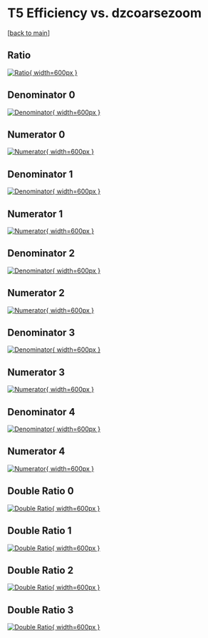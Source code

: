 # T5 Efficiency vs. dzcoarsezoom

[[back to main](./)]



## Ratio

[![Ratio](../mtv/var/T5_xtr_211_-1_eff_dzcoarsezoom.png){ width=600px }](../mtv/var/T5_xtr_211_-1_eff_dzcoarsezoom.pdf)

## Denominator 0

[![Denominator](../mtv/den/T5_xtr_211_-1_eff_dzcoarsezoom_den0.png){ width=600px }](../mtv/den/T5_xtr_211_-1_eff_dzcoarsezoom_den0.pdf)

## Numerator 0

[![Numerator](../mtv/num/T5_xtr_211_-1_eff_dzcoarsezoom_num0.png){ width=600px }](../mtv/num/T5_xtr_211_-1_eff_dzcoarsezoom_num0.pdf)

## Denominator 1

[![Denominator](../mtv/den/T5_xtr_211_-1_eff_dzcoarsezoom_den1.png){ width=600px }](../mtv/den/T5_xtr_211_-1_eff_dzcoarsezoom_den1.pdf)

## Numerator 1

[![Numerator](../mtv/num/T5_xtr_211_-1_eff_dzcoarsezoom_num1.png){ width=600px }](../mtv/num/T5_xtr_211_-1_eff_dzcoarsezoom_num1.pdf)

## Denominator 2

[![Denominator](../mtv/den/T5_xtr_211_-1_eff_dzcoarsezoom_den2.png){ width=600px }](../mtv/den/T5_xtr_211_-1_eff_dzcoarsezoom_den2.pdf)

## Numerator 2

[![Numerator](../mtv/num/T5_xtr_211_-1_eff_dzcoarsezoom_num2.png){ width=600px }](../mtv/num/T5_xtr_211_-1_eff_dzcoarsezoom_num2.pdf)

## Denominator 3

[![Denominator](../mtv/den/T5_xtr_211_-1_eff_dzcoarsezoom_den3.png){ width=600px }](../mtv/den/T5_xtr_211_-1_eff_dzcoarsezoom_den3.pdf)

## Numerator 3

[![Numerator](../mtv/num/T5_xtr_211_-1_eff_dzcoarsezoom_num3.png){ width=600px }](../mtv/num/T5_xtr_211_-1_eff_dzcoarsezoom_num3.pdf)

## Denominator 4

[![Denominator](../mtv/den/T5_xtr_211_-1_eff_dzcoarsezoom_den4.png){ width=600px }](../mtv/den/T5_xtr_211_-1_eff_dzcoarsezoom_den4.pdf)

## Numerator 4

[![Numerator](../mtv/num/T5_xtr_211_-1_eff_dzcoarsezoom_num4.png){ width=600px }](../mtv/num/T5_xtr_211_-1_eff_dzcoarsezoom_num4.pdf)

## Double Ratio 0

[![Double Ratio](../mtv/ratio/T5_xtr_211_-1_eff_dzcoarsezoom_ratio0.png){ width=600px }](../mtv/ratio/T5_xtr_211_-1_eff_dzcoarsezoom_ratio0.pdf)

## Double Ratio 1

[![Double Ratio](../mtv/ratio/T5_xtr_211_-1_eff_dzcoarsezoom_ratio1.png){ width=600px }](../mtv/ratio/T5_xtr_211_-1_eff_dzcoarsezoom_ratio1.pdf)

## Double Ratio 2

[![Double Ratio](../mtv/ratio/T5_xtr_211_-1_eff_dzcoarsezoom_ratio2.png){ width=600px }](../mtv/ratio/T5_xtr_211_-1_eff_dzcoarsezoom_ratio2.pdf)

## Double Ratio 3

[![Double Ratio](../mtv/ratio/T5_xtr_211_-1_eff_dzcoarsezoom_ratio3.png){ width=600px }](../mtv/ratio/T5_xtr_211_-1_eff_dzcoarsezoom_ratio3.pdf)

